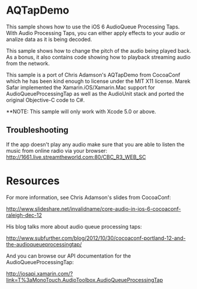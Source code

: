 AQTapDemo
=========

This sample shows how to use the iOS 6 AudioQueue Processing Taps.
With Audio Processing Taps, you can either apply effects to your audio
or analize data as it is being decoded.  

This sample shows how to change the pitch of the audio being played
back.  As a bonus, it also contains code showing how to playback
streaming audio from the network.

This sample is a port of Chris Adamson's AQTapDemo from CocoaConf
which he has been kind enough to license under the MIT X11 license.
Marek Safar implemented the Xamarin.iOS/Xamarin.Mac support for
AudioQueueProcessingTap as well as the AudioUnit stack and ported
the original Objective-C code to C#.

**NOTE: This sample will only work with Xcode 5.0 or above.

Troubleshooting
--------------
If the app doesn't play any audio make sure that you are able to listen the music from online radio via your browser: http://1661.live.streamtheworld.com:80/CBC_R3_WEB_SC

Resources
=========

For more information, see Chris Adamson's slides from CocoaConf:

http://www.slideshare.net/invalidname/core-audio-in-ios-6-cocoaconf-raleigh-dec-12

His blog talks more about audio queue processing taps:

http://www.subfurther.com/blog/2012/10/30/cocoaconf-portland-12-and-the-audioqueueprocessingtap/

And you can browse our API documentation for the AudioQueueProcessingTap:

http://iosapi.xamarin.com/?link=T%3aMonoTouch.AudioToolbox.AudioQueueProcessingTap

